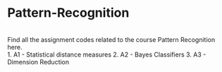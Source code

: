 # Pattern-Recognition
<br>
Find all the assignment codes related to the course Pattern Recognition here. <br>
1. A1 - Statistical distance measures
2. A2 - Bayes Classifiers
3. A3 - Dimension Reduction

